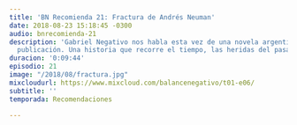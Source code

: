 ```yaml
---
title: 'BN Recomienda 21: Fractura de Andrés Neuman'
date: 2018-08-23 15:18:45 -0300
audio: bnrecomienda-21
description: 'Gabriel Negativo nos habla esta vez de una novela argentina de reciente
  publicación. Una historia que recorre el tiempo, las heridas del pasado y cómo resolverlas. '
duracion: '0:09:44'
episodio: 21
image: "/2018/08/fractura.jpg"
mixcloudurl: https://www.mixcloud.com/balancenegativo/t01-e06/
subtitle: ''
temporada: Recomendaciones

---
```

